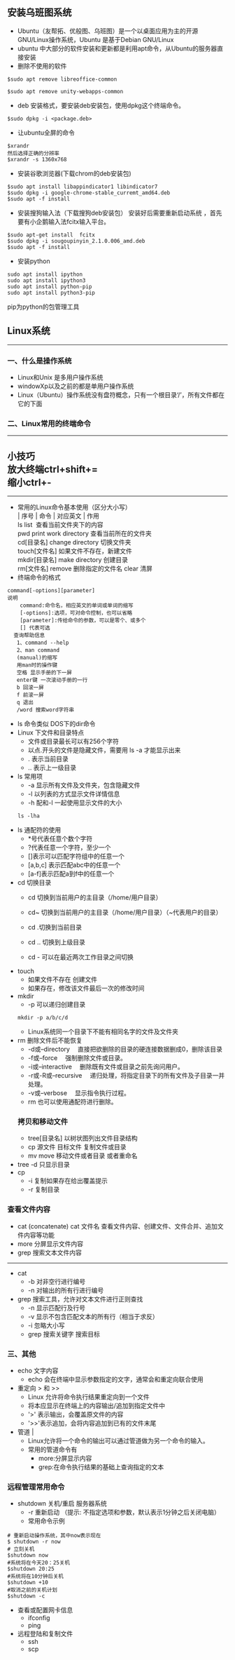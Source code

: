 ## 安装乌班图系统
- Ubuntu（友帮拓、优般图、乌班图）是一个以桌面应用为主的开源GNU/Linux操作系统，Ubuntu 是基于Debian GNU/Linux
- ubuntu 中大部分的软件安装和更新都是利用apt命令，从Ubuntu的服务器直接安装
- 删除不使用的软件
```
$sudo apt remove libreoffice-common

$sudo apt remove unity-webapps-common
```
- deb 安装格式，要安装deb安装包，使用dpkg这个终端命令。
```
$sudo dpkg -i <package.deb>
```
* 让ubuntu全屏的命令
```
$xrandr
然后选择正确的分辨率
$xrandr -s 1360x768
```
* 安装谷歌浏览器(下载chrom的deb安装包)
```
$sudo apt install libappindicator1 libindicator7
$sudo dpkg -i google-chrome-stable_curremt_amd64.deb
$sudo apt -f install
```
* 安装搜狗输入法（下载搜狗deb安装包） 安装好后需要重新启动系统
，首先要有小企鹅输入法fcitx输入平台。
```
$sudo apt-get install  fcitx
$sudo dpkg -i sougoupinyin_2.1.0.006_amd.deb
$sudo apt -f install
```
* 安装python
```
sudo apt install ipython
sudo apt install ipython3
sudo apt install python-pip
sudo apt install python3-pip
```
pip为python的包管理工具
##  Linux系统
--- 
### 一、什么是操作系统
* Linux和Unix 是多用户操作系统
* windowXp以及之前的都是单用户操作系统
* Linux（Ubuntu）操作系统没有盘符概念，只有一个根目录‘/’，所有文件都在它的下面
### 二、Linux常用的终端命令
---
**小技巧**   
放大终端ctrl+shift+=  
缩小ctrl+- 
---
---
* 常用的Linux命令基本使用（区分大小写）  
| 序号 | 命令 | 对应英文 | 作用  
ls list &nbsp;查看当前文件夹下的内容  
pwd print work directory 查看当前所在的文件夹  
cd[目录名] change directory 切换文件夹  
touch[文件名] 如果文件不存在，新建文件  
mkdir[目录名] make directory 创建目录  
rm[文件名] remove 删除指定的文件名
clear 清屏  
* 终端命令的格式  
```
command[-options][parameter]
说明  
    command:命令名，相应英文的单词或单词的缩写
    [-options]:选项，可对命令控制，也可以省略
    [parameter]:传给命令的参数，可以是零个、或多个
    [] 代表可选 
  查询帮助信息
   1、command --help 
   2、man command
   (manual)的缩写
   用man时的操作键
   空格 显示手册的下一屏
   enter键 一次滚动手册的一行
   b 回滚一屏
   f 前滚一屏
   q 退出
   /word 搜索word字符串
```
* ls 命令类似 DOS下的dir命令
* Linux 下文件和目录特点
  * 文件或目录最长可以有256个字符
  * 以点.开头的文件是隐藏文件，需要用 ls -a 才能显示出来
  * . 表示当前目录
  * .. 表示上一级目录
* ls 常用项  
  * -a 显示所有文件及文件夹，包含隐藏文件
  * -l 以列表的方式显示文件详情信息
  * -h 配和-l 一起使用显示文件的大小
  ```
  ls -lha
  ```
* ls 通配符的使用
  * *号代表任意个数个字符
  * ?代表任意一个字符，至少一个
  * []表示可以匹配字符组中的任意一个
  * [a,b,c] 表示匹配abc中的任意一个
  * [a-f]表示匹配a到f中的任意一个
* cd 切换目录
  * cd 切换到当前用户的主目录（/home/用户目录）

  * cd~ 切换到当前用户的主目录（/home/用户目录）（~代表用户的目录）
  * cd .切换到当前目录
  * cd .. 切换到上级目录
  * cd - 可以在最近两次工作目录之间切换
* touch 
  * 如果文件不存在 创建文件
  * 如果存在，修改该文件最后一次的修改时间
* mkdir
  * -p 可以递归创建目录
  ```
  mkdir -p a/b/c/d
  ```
  * Linux系统同一个目录下不能有相同名字的文件及文件夹
* rm 删除文件后不能恢复
   * -d或–directory 　直接把欲删除的目录的硬连接数据删成0，删除该目录
   *  -f或–force 　强制删除文件或目录。
   * -i或–interactive 　删除既有文件或目录之前先询问用户。
   * -r或-R或–recursive 　递归处理，将指定目录下的所有文件及子目录一并处理。
   * -v或–verbose 　显示指令执行过程。　 
  * rm 也可以使用通配符进行删除。
  ###  拷贝和移动文件
   * tree[目录名] 以树状图列出文件目录结构
   * cp 源文件 目标文件 复制文件或目录
   * mv move 移动文件或者目录 或者重命名
* tree -d 只显示目录
* cp
   * -i 复制如果存在给出覆盖提示
   * -r 复制目录
### 查看文件内容
   * cat (concatenate) cat 文件名 查看文件内容、创建文件、文件合并、追加文件内容等功能
   * more 分屏显示文件内容
   * grep 搜索文本文件内容
----
* cat 
  * -b 对非空行进行编号
  * -n 对输出的所有行进行编号
* grep 搜索工具，允许对文本文件进行正则查找
  * -n 显示匹配行及行号
  * -v 显示不包含匹配文本的所有行（相当于求反）
  * -i 忽略大小写
  * grep 搜索关键字 搜索目标
###  三、其他
* echo 文字内容
  * echo 会在终端中显示参数指定的文字，通常会和重定向联合使用
* 重定向 > 和 >>
  * Linux 允许将命令执行结果重定向到一个文件
  * 将本应显示在终端上的内容输出/追加到指定文件中
  * '>' 表示输出，会覆盖原文件的内容
  * '>>'表示追加，会将内容追加到已有的文件末尾
* 管道 |  
   * Linux允许将一个命令的输出可以通过管道做为另一个命令的输入。
   * 常用的管道命令有
       * more:分屏显示内容
       * grep:在命令执行结果的基础上查询指定的文本
### 远程管理常用命令
* shutdown 关机/重启 服务器系统
  * -r 重新启动
  （提示: 不指定选项和参数，默认表示1分钟之后关闭电脑）
  * 常用命令示例
```
# 重新启动操作系统，其中now表示现在
$ shutdown -r now
# 立刻关机
$shutdown now
#系统将在今天20：25关机
$shutdown 20:25
#系统将在10分钟后关机
$shutdown +10
#取消之前的关机计划
$shutdown -c
``` 
* 查看或配置网卡信息
  * ifconfig
  * ping
* 远程登陆和复制文件
  * ssh
  * scp

